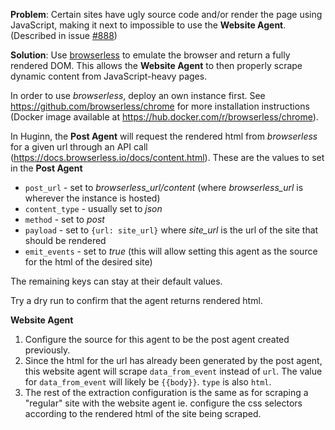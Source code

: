 **Problem**: Certain sites have ugly source code and/or render the page using JavaScript, making it next to impossible to use the **Website Agent**. (Described in issue [#888](https://github.com/cantino/huginn/issues/888))

**Solution**: Use [browserless](https://www.browserless.io/) to emulate the browser and return a fully rendered DOM. This allows the **Website Agent** to then properly scrape dynamic content from JavaScript-heavy pages.

In order to use *browserless*, deploy an own instance first. See https://github.com/browserless/chrome for more installation instructions (Docker image available at https://hub.docker.com/r/browserless/chrome).

In Huginn, the **Post Agent** will request the rendered html from *browserless* for a given url through an API call (https://docs.browserless.io/docs/content.html). These are the values to set in the **Post Agent**
* `post_url` - set to *browserless_url/content* (where *browserless_url* is wherever the instance is hosted)
* `content_type` - usually set to *json*
* `method` - set to *post*
* `payload` - set to `{url: site_url}` where *site_url* is the url of the site that should be rendered
* `emit_events` - set to *true* (this will allow setting this agent as the source for the html of the desired site)

The remaining keys can stay at their default values.

Try a dry run to confirm that the agent returns rendered html.

**Website Agent**

1. Configure the source for this agent to be the post agent created previously.
2. Since the html for the url has already been generated by the post agent, this website agent will scrape `data_from_event` instead of `url`. The value for `data_from_event` will likely be `{{body}}`. `type` is also `html`.
3. The rest of the extraction configuration is the same as for scraping a "regular" site with the website agent ie. configure the css selectors according to the rendered html of the site being scraped.